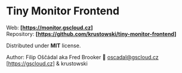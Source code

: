 # Tiny Monitor Frontend

Web: **[https://monitor.gscloud.cz]**  
Repository:  **[https://github.com/krustowski/tiny-monitor-frontend]**

Distributed under **MIT** license.

Author: Filip Oščádal aka Fred Brooker 💌 <oscadal@gscloud.cz> [https://gscloud.cz] & krustowski
